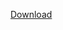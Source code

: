 [Download](https://www.dropbox.com/scl/fo/29sp142irx1aygktylrq4/AMLG3ld7YRUZCQoRrifwpfA?rlkey=ey6wqpu2cbfnhyevxmaojbylb&st=6lczlwdj&dl=0)

